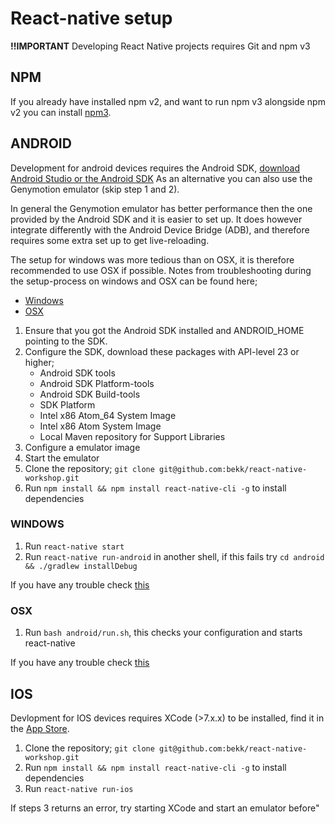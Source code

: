 # React-native setup

**!!IMPORTANT**
Developing React Native projects requires Git and npm v3

## NPM
If you already have installed npm v2, and want to run npm v3 alongside npm v2 you can install [npm3](https://www.npmjs.com/package/npm3).

## ANDROID
Development for android devices requires the Android SDK, [download Android Studio or the Android SDK](http://developer.android.com/sdk/index.html)
As an alternative you can also use the Genymotion emulator (skip step 1 and 2).

In general the Genymotion emulator has better performance then the one provided by the Android SDK and it is easier to set up.
It does however integrate differently with the Android Device Bridge (ADB), and therefore requires some extra set up to get live-reloading.

The setup for windows was more tedious than on OSX, it is therefore recommended to use OSX if possible.
Notes from troubleshooting during the setup-process on windows and OSX can be found here;

* [Windows](trouble-windows-android.md)
* [OSX](trouble-osx-android.md)

1. Ensure that you got the Android SDK installed and ANDROID_HOME pointing to the SDK.
2. Configure the SDK, download these packages with API-level 23 or higher;
    * Android SDK tools
    * Android SDK Platform-tools
    * Android SDK Build-tools
    * SDK Platform
    * Intel x86 Atom_64 System Image
    * Intel x86 Atom System Image
    * Local Maven repository for Support Libraries
3. Configure a emulator image
4. Start the emulator
5. Clone the repository; `git clone git@github.com:bekk/react-native-workshop.git`
6. Run `npm install && npm install react-native-cli -g` to install dependencies

### WINDOWS
1. Run `react-native start`
2. Run `react-native run-android` in another shell, if this fails try `cd android && ./gradlew installDebug`

If you have any trouble check [this](trouble-windows-android.md)

### OSX
1. Run `bash android/run.sh`, this checks your configuration and starts react-native

If you have any trouble check [this](trouble-osx-android.md)

## IOS
Devlopment for IOS devices requires XCode (>7.x.x) to be installed, find it in the [App Store](https://itunes.apple.com/no/app/xcode/id497799835).

1. Clone the repository; `git clone git@github.com:bekk/react-native-workshop.git`
2. Run `npm install && npm install react-native-cli -g` to install dependencies
3. Run `react-native run-ios`

If steps 3 returns an error, try starting XCode and start an emulator before"
